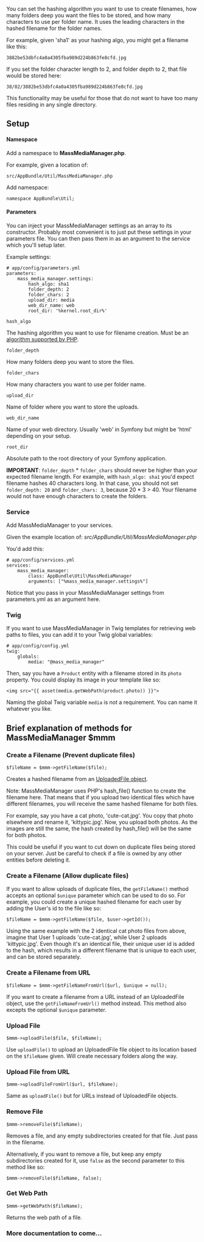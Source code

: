 You can set the hashing algorithm you want to use to create filenames, how many folders deep you want the files to be stored, and how many characters to use per folder name. It uses the leading characters in the hashed filename for the folder names.

For example, given 'sha1' as your hashing algo, you might get a filename like this:

`3882be53dbfc4a0a4305fba989d224b863fe8cfd.jpg`

If you set the folder character length to 2, and folder depth to 2, that file would be stored here:

`38/82/3882be53dbfc4a0a4305fba989d224b863fe8cfd.jpg`

This functionality may be useful for those that do not want to have too many files residing in any single directory.

## Setup

#### Namespace
Add a namespace to **MassMediaManager.php**.

For example, given a location of:

`src/AppBundle/Util/MassMediaManager.php`

Add namespace:

`namespace AppBundle\Util;`

#### Parameters
You can inject your MassMediaManager settings as an array to its constructor. Probably most convenient is to just put these settings in your parameters file. You can then pass them in as an argument to the service which you'll setup later.

Example settings:

```
# app/config/parameters.yml
parameters:
    mass_media_manager.settings:
        hash_algo: sha1
        folder_depth: 2
        folder_chars: 2
        upload_dir: media
        web_dir_name: web
        root_dir: '%kernel.root_dir%'
```
		
		
`hash_algo`

The hashing algorithm you want to use for filename creation. Must be an [algorithm supported by PHP](http://php.net/manual/en/function.hash-algos.php).

`folder_depth`

How many folders deep you want to store the files.

`folder_chars` 

How many characters you want to use per folder name.

`upload_dir`

Name of folder where you want to store the uploads.

`web_dir_name`

Name of your web directory. Usually 'web' in Symfony but might be 'html' depending on your setup.

`root_dir`

Absolute path to the root directory of your Symfony application.

**IMPORTANT**: `folder_depth` * `folder_chars` should never be higher than your expected filename length. For example, with `hash_algo: sha1` you'd expect filename hashes 40 characters long. In that case, you should not set `folder_depth: 20` and `folder_chars: 3`, because 20 * 3 > 40. Your filename would not have enough characters to create the folders.

### Service
Add MassMediaManager to your services.

Given the example location of: *src/AppBundle/Util/MassMediaManager.php*

You'd add this:

```
# app/config/services.yml
services:
    mass_media_manager:
        class: AppBundle\Util\MassMediaManager
        arguments: ["%mass_media_manager.settings%"]
```

Notice that you pass in your MassMediaManager settings from parameters.yml as an argument here.

### Twig
If you want to use MassMediaManager in Twig templates for retrieving web paths to files, you can add it to your Twig global variables:

```
# app/config/config.yml
twig:
    globals:
        media: "@mass_media_manager"
```
		
Then, say you have a `Product` entity with a filename stored in its `photo` property. You could display its image in your template like so:

```
<img src="{{ asset(media.getWebPath(product.photo)) }}">
```

Naming the global Twig variable `media` is not a requirement. You can name it whatever you like. 


Brief explanation of methods for MassMediaManager $mmm
------

### Create a Filename (Prevent duplicate files)

```
$fileName = $mmm->getFileName($file);
```

Creates a hashed filename from an [UploadedFile object](http://api.symfony.com/2.3/Symfony/Component/HttpFoundation/File/UploadedFile.html).

Note: MassMediaManager uses PHP's hash_file() function to create the filename here. That means that if you upload two identical files which have different filenames, you will receive the same hashed filename for both files.

For example, say you have a cat photo, 'cute-cat.jpg'. You copy that photo elsewhere and rename it, 'kittypic.jpg'. Now, you upload both photos. As the images are still the same, the hash created by hash_file() will be the same for both photos.

This could be useful if you want to cut down on duplicate files being stored on your server. Just be careful to check if a file is owned by any other entities before deleting it.

### Create a Filename (Allow duplicate files)

If you want to allow uploads of duplicate files, the `getFileName()` method accepts an optional `$unique` parameter which can be used to do so. For example, you could create a unique hashed filename for each user by adding the User's id to the file like so:

```
$fileName = $mmm->getFileName($file, $user->getId());
```

Using the same example with the 2 identical cat photo files from above, imagine that User 1 uploads 'cute-cat.jpg', while User 2 uploads 'kittypic.jpg'. Even though it's an identical file, their unique user id is added to the hash, which results in a different filename that is unique to each user, and can be stored separately.


### Create a Filename from URL

```
$fileName = $mmm->getFileNameFromUrl($url, $unique = null);
```

If you want to create a filename from a URL instead of an UploadedFile object, use the `getFileNameFromUrl()` method instead. This method also excepts the optional `$unique` parameter.

### Upload File

```
$mmm->uploadFile($file, $fileName);
```

Use `uploadFile()` to upload an UploadedFile file object to its location based on the `$fileName` given. Will create necessary folders along the way.

### Upload File from URL

```
$mmm->uploadFileFromUrl($url, $fileName);
```

Same as `uploadFile()` but for URLs instead of UploadedFile objects.


### Remove File

```
$mmm->removeFile($fileName);
```

Removes a file, and any empty subdirectories created for that file. Just pass in the filename.

Alternatively, if you want to remove a file, but keep any empty subdirectories created for it, use `false` as the second parameter to this method like so:

```
$mmm->removeFile($fileName, false);
```

### Get Web Path

```
$mmm->getWebPath($fileName);
```

Returns the web path of a file.

### More documentation to come...

